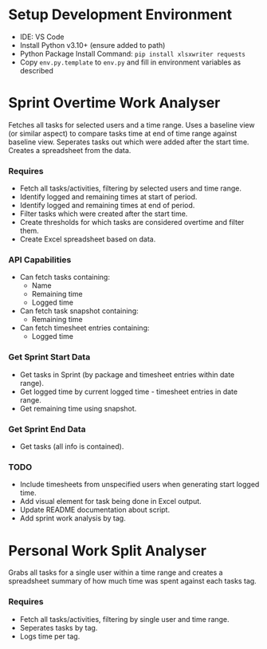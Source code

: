 # Setup Development Environment

- IDE: VS Code
- Install Python v3.10+ (ensure added to path)
- Python Package Install Command: `pip install xlsxwriter requests`
- Copy `env.py.template` to `env.py` and fill in environment variables as described


# Sprint Overtime Work Analyser

Fetches all tasks for selected users and a time range. Uses a baseline view (or similar aspect) to compare tasks time at end of time range against baseline view. Seperates tasks out which were added after the start time. Creates a spreadsheet from the data.

### Requires
- Fetch all tasks/activities, filtering by selected users and time range.
- Identify logged and remaining times at start of period.
- Identify logged and remaining times at end of period.
- Filter tasks which were created after the start time.
- Create thresholds for which tasks are considered overtime and filter them.
- Create Excel spreadsheet based on data.

### API Capabilities
- Can fetch tasks containing:
    - Name
    - Remaining time
    - Logged time
- Can fetch task snapshot containing:
    - Remaining time
- Can fetch timesheet entries containing:
    - Logged time

### Get Sprint Start Data
- Get tasks in Sprint (by package and timesheet entries within date range).
- Get logged time by current logged time - timesheet entries in date range.
- Get remaining time using snapshot.

### Get Sprint End Data
- Get tasks (all info is contained).

### TODO
- Include timesheets from unspecified users when generating start logged time.
- Add visual element for task being done in Excel output.
- Update README documentation about script.
- Add sprint work analysis by tag.


# Personal Work Split Analyser

Grabs all tasks for a single user within a time range and creates a spreadsheet summary of how much time was spent against each tasks tag.

### Requires
- Fetch all tasks/activities, filtering by single user and time range.
- Seperates tasks by tag.
- Logs time per tag.
